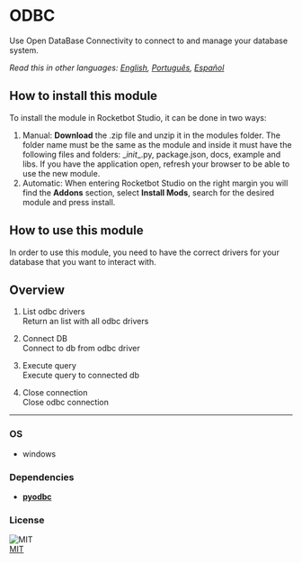 



# ODBC
  
Use Open DataBase Connectivity to connect to and manage your database system.  

  
*Read this in other languages: [English](Manual_ODBC.md), [Português](Manual_ODBC.pr.md), [Español](Manual_ODBC.es.md)*  


## How to install this module
  
To install the module in Rocketbot Studio, it can be done in two ways:
1. Manual: __Download__ the .zip file and unzip it in the modules folder. The folder name must be the same as the module and inside it must have the following files and folders: \__init__.py, package.json, docs, example and libs. If you have the application open, refresh your browser to be able to use the new module.
2. Automatic: When entering Rocketbot Studio on the right margin you will find the **Addons** section, select **Install Mods**, search for the desired module and press install.  

## How to use this module
In order to use this module, you need to have the correct drivers for your database that you want to interact with.


## Overview


1. List odbc drivers  
Return an list with all odbc drivers

2. Connect DB  
Connect to db from odbc driver

3. Execute query  
Execute query to connected db

4. Close connection  
Close odbc connection  




----
### OS

- windows

### Dependencies
- [**pyodbc**](https://pypi.org/project/pyodbc/)
### License
  
![MIT](https://camo.githubusercontent.com/107590fac8cbd65071396bb4d04040f76cde5bde/687474703a2f2f696d672e736869656c64732e696f2f3a6c6963656e73652d6d69742d626c75652e7376673f7374796c653d666c61742d737175617265)  
[MIT](http://opensource.org/licenses/mit-license.ph)